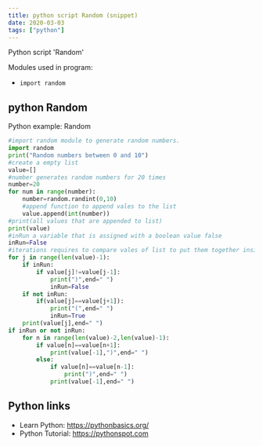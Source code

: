 ```yaml
---
title: python script Random (snippet)
date: 2020-03-03
tags: ["python"]
---
```

Python script 'Random'


Modules used in program: 
* `import random`

## python Random

Python example: Random

```python
#import random module to generate random numbers.
import random
print("Random numbers between 0 and 10")
#create a empty list
value=[]
#number generates random numbers for 20 times
number=20
for num in range(number):
    number=random.randint(0,10)
    #append function to append vales to the list
    value.append(int(number))
#print(all values that are appended to list)
print(value)
#inRun a variable that is assigned with a boolean value false
inRun=False
#iterations requires to compare vales of list to put them together inside ( ) using inRun variable
for j in range(len(value)-1):
    if inRun:
        if value[j]!=value[j-1]:
            print(")",end=" ")
            inRun=False
    if not inRun:
        if(value[j]==value[j+1]):
            print("(",end=" ")
            inRun=True
    print(value[j],end=" ")
if inRun or not inRun:
    for n in range(len(value)-2,len(value)-1):
        if value[n]==value[n+1]:
            print(value[-1],")",end=" ")
        else:
            if value[n]==value[n-1]:
                print(")",end=" ")
            print(value[-1],end=" ")

```

## Python links

- Learn Python: https://pythonbasics.org/
- Python Tutorial: https://pythonspot.com
